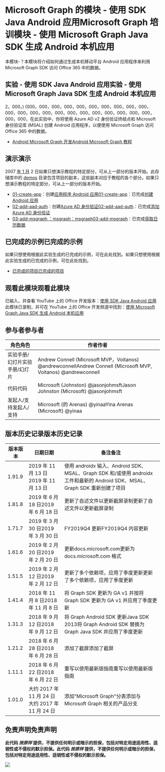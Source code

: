 # <a name="microsoft-graph-----microsoft-graph-java-sdk--android-"></a><span data-ttu-id="163c6-101">Microsoft Graph 的模块 - 使用 SDK Java Android 应用</span><span class="sxs-lookup"><span data-stu-id="163c6-101">Microsoft Graph 培训模块 - 使用 Microsoft Graph Java SDK 生成 Android 本机应用</span></span>

<span data-ttu-id="163c6-102">本模块-？</span><span class="sxs-lookup"><span data-stu-id="163c6-102">本模块将介绍如何通过生成本机移动平台 Android 应用程序来利用 Microsoft Graph SDK 访问 Office 365 中的数据。</span></span>

## <a name="----microsoft-graph-java-sdk--android-"></a><span data-ttu-id="163c6-103">实验 - 使用 SDK Java Android 应用</span><span class="sxs-lookup"><span data-stu-id="163c6-103">实验 - 使用 Microsoft Graph Java SDK 生成 Android 本机应用</span></span>

<span data-ttu-id="163c6-104">2，000，)  (000，000，000，000，000，000，000，000，000，000，000，000，000，000，000，000，000，000，000，000，000，000，000，000，</span><span class="sxs-lookup"><span data-stu-id="163c6-104">在此实验中，你将使用 Azure AD v2 身份验证终结点和 Microsoft 身份验证库 (MSAL) 创建 Android 应用程序，以便使用 Microsoft Graph 访问 Office 365 中的数据。</span></span>

- [<span data-ttu-id="163c6-105">Android Microsoft Graph 开发</span><span class="sxs-lookup"><span data-stu-id="163c6-105">Android Microsoft Graph 教程</span></span>](https://docs.microsoft.com/graph/tutorials/android)

## <a name=""></a><span data-ttu-id="163c6-106">演示</span><span class="sxs-lookup"><span data-stu-id="163c6-106">演示</span></span>

<span data-ttu-id="163c6-107">2007 [年 1 月](./demos) 2 日如果只想演示教程的特定部分，可从上一部分的版本开始。</span><span class="sxs-lookup"><span data-stu-id="163c6-107">此存储库中的 [demos](./demos) 目录包含项目的副本，这些副本对应于教程的各个部分。如果只想演示教程的特定部分，可从上一部分的版本开始。</span></span>

- <span data-ttu-id="163c6-108">[01-create-app](demos/01-create-app)：创建[应用程序 Android 应用](https://docs.microsoft.com/graph/tutorials/android?tutorial-step=1)</span><span class="sxs-lookup"><span data-stu-id="163c6-108">[01-create-app](demos/01-create-app)：已完成[创建 Android 应用](https://docs.microsoft.com/graph/tutorials/android?tutorial-step=1)</span></span>
- <span data-ttu-id="163c6-109">[02-add-aad-auth](demos/02-add-aad-auth)：创建[Azure AD 身份验证](https://docs.microsoft.com/graph/tutorials/android?tutorial-step=3)</span><span class="sxs-lookup"><span data-stu-id="163c6-109">[02-add-aad-auth](demos/02-add-aad-auth)：已完成[添加 Azure AD 身份验证](https://docs.microsoft.com/graph/tutorials/android?tutorial-step=3)</span></span>
- <span data-ttu-id="163c6-110">[03-add-msgraph ：msgraph](demos/03-add-msgraph)[：msgraph](https://docs.microsoft.com/graph/tutorials/android?tutorial-step=4)</span><span class="sxs-lookup"><span data-stu-id="163c6-110">[03-add-msgraph](demos/03-add-msgraph)：已完成[获取日历数据](https://docs.microsoft.com/graph/tutorials/android?tutorial-step=4)</span></span>

## <a name=""></a><span data-ttu-id="163c6-111">已完成的示例</span><span class="sxs-lookup"><span data-stu-id="163c6-111">已完成的示例</span></span>

<span data-ttu-id="163c6-112">如果只想使用根据此实验生成的已完成的示例，可在此处找到。</span><span class="sxs-lookup"><span data-stu-id="163c6-112">如果只想使用根据此实验生成的已完成的示例，可在此处找到。</span></span>

- [<span data-ttu-id="163c6-113">已完成的项目</span><span class="sxs-lookup"><span data-stu-id="163c6-113">已完成的项目</span></span>](demos/03-add-msgraph)

## <a name=""></a><span data-ttu-id="163c6-114">观看此模块</span><span class="sxs-lookup"><span data-stu-id="163c6-114">观看此模块</span></span>

<span data-ttu-id="163c6-115">已输入，并查看 YouTube 上的 Office 开发版本：[使用 SDK Java Android 应用](https://youtu.be/BLmOmv4FSsQ)</span><span class="sxs-lookup"><span data-stu-id="163c6-115">此模块已录制，并可在 YouTube 上的 Office 开发频道中找到：[使用 Microsoft Graph Java SDK 生成 Android 本机应用](https://youtu.be/BLmOmv4FSsQ)</span></span>

## <a name=""></a><span data-ttu-id="163c6-116">参与者</span><span class="sxs-lookup"><span data-stu-id="163c6-116">参与者</span></span>

| <span data-ttu-id="163c6-117">角色</span><span class="sxs-lookup"><span data-stu-id="163c6-117">角色</span></span> | <span data-ttu-id="163c6-118">作者</span><span class="sxs-lookup"><span data-stu-id="163c6-118">作者</span></span> |
| -------------------- | ------------------------------------------------------- |
| <span data-ttu-id="163c6-119">实验手册/幻灯片</span><span class="sxs-lookup"><span data-stu-id="163c6-119">实验手册/幻灯片</span></span> | <span data-ttu-id="163c6-120">Andrew Connell (Microsoft MVP，Voitanos) @andrewconnell</span><span class="sxs-lookup"><span data-stu-id="163c6-120">Andrew Connell (Microsoft MVP, Voitanos) @andrewconnell</span></span> |
| <span data-ttu-id="163c6-121">代码</span><span class="sxs-lookup"><span data-stu-id="163c6-121">代码</span></span> | <span data-ttu-id="163c6-122">Microsoft (Johnston) @jasonjohmsft</span><span class="sxs-lookup"><span data-stu-id="163c6-122">Jason Johnston (Microsoft) @jasonjohmsft</span></span> |
| <span data-ttu-id="163c6-123">发起人/支持</span><span class="sxs-lookup"><span data-stu-id="163c6-123">发起人/支持</span></span> | <span data-ttu-id="163c6-124">Microsoft (的 Arenas) @yinaa</span><span class="sxs-lookup"><span data-stu-id="163c6-124">Yina Arenas (Microsoft) @yinaa</span></span> |

## <a name=""></a><span data-ttu-id="163c6-125">版本历史记录</span><span class="sxs-lookup"><span data-stu-id="163c6-125">版本历史记录</span></span>

| <span data-ttu-id="163c6-126">版本</span><span class="sxs-lookup"><span data-stu-id="163c6-126">版本</span></span> | <span data-ttu-id="163c6-127">日期</span><span class="sxs-lookup"><span data-stu-id="163c6-127">日期</span></span> | <span data-ttu-id="163c6-128">备注</span><span class="sxs-lookup"><span data-stu-id="163c6-128">备注</span></span> |
| ------- | ------------------ | -------------------------------------------------------------------------- |
| <span data-ttu-id="163c6-129">1.9</span><span class="sxs-lookup"><span data-stu-id="163c6-129">1.9</span></span> | <span data-ttu-id="163c6-130">2019 年 11 月 13 日</span><span class="sxs-lookup"><span data-stu-id="163c6-130">2019 年 11 月 13 日</span></span> | <span data-ttu-id="163c6-131">使用 androidx 输入、Android SDK、MSAL、Graph SDK 和/或</span><span class="sxs-lookup"><span data-stu-id="163c6-131">使用 androidx工件和最新的 Android SDK、MSAL、Graph SDK 重新创建了项目</span></span> |
| <span data-ttu-id="163c6-132">1.8</span><span class="sxs-lookup"><span data-stu-id="163c6-132">1.8</span></span> | <span data-ttu-id="163c6-133">2019 年 6 月 18 日</span><span class="sxs-lookup"><span data-stu-id="163c6-133">2019 年 6 月 18 日</span></span> | <span data-ttu-id="163c6-134">更新了自述文件以更新截屏录制</span><span class="sxs-lookup"><span data-stu-id="163c6-134">更新了自述文件以更新截屏录制</span></span> |
| <span data-ttu-id="163c6-135">1.7</span><span class="sxs-lookup"><span data-stu-id="163c6-135">1.7</span></span> | <span data-ttu-id="163c6-136">2019 年 3 月 30 日</span><span class="sxs-lookup"><span data-stu-id="163c6-136">2019 年 3 月 30 日</span></span> | <span data-ttu-id="163c6-137">FY2019Q4 更新</span><span class="sxs-lookup"><span data-stu-id="163c6-137">FY2019Q4 内容更新</span></span> |
| <span data-ttu-id="163c6-138">1.6</span><span class="sxs-lookup"><span data-stu-id="163c6-138">1.6</span></span> | <span data-ttu-id="163c6-139">2019 年 2 月 20 日</span><span class="sxs-lookup"><span data-stu-id="163c6-139">2019 年 2 月 20 日</span></span> | <span data-ttu-id="163c6-140">更新docs.microsoft.com</span><span class="sxs-lookup"><span data-stu-id="163c6-140">更新为 docs.microsoft.com 格式</span></span> |
| <span data-ttu-id="163c6-141">1.5</span><span class="sxs-lookup"><span data-stu-id="163c6-141">1.5</span></span> | <span data-ttu-id="163c6-142">2019 年 2 月 12 日</span><span class="sxs-lookup"><span data-stu-id="163c6-142">2019 年 2 月 12 日</span></span> | <span data-ttu-id="163c6-143">更新了多个依赖项，应用了季度更新</span><span class="sxs-lookup"><span data-stu-id="163c6-143">更新了多个依赖项，应用了季度更新</span></span> |
| <span data-ttu-id="163c6-144">1.4</span><span class="sxs-lookup"><span data-stu-id="163c6-144">1.4</span></span> | <span data-ttu-id="163c6-145">2018 年 11 月 8 日</span><span class="sxs-lookup"><span data-stu-id="163c6-145">2018 年 11 月 8 日</span></span> | <span data-ttu-id="163c6-146">将 Graph SDK 更新为 GA v1 并按</span><span class="sxs-lookup"><span data-stu-id="163c6-146">将 Graph SDK 更新为 GA v1 并应用了季度更新</span></span> |
| <span data-ttu-id="163c6-147">1.3</span><span class="sxs-lookup"><span data-stu-id="163c6-147">1.3</span></span> | <span data-ttu-id="163c6-148">2018 年 9 月 12 日</span><span class="sxs-lookup"><span data-stu-id="163c6-148">2018 年 9 月 12 日</span></span> | <span data-ttu-id="163c6-149">将 Graph Android SDK 更新Java SDK 2013</span><span class="sxs-lookup"><span data-stu-id="163c6-149">将 Graph Android SDK 替换为 Graph Java SDK 并应用了季度更新</span></span> |
| <span data-ttu-id="163c6-150">1.2</span><span class="sxs-lookup"><span data-stu-id="163c6-150">1.2</span></span> | <span data-ttu-id="163c6-151">2018 年 6 月 28 日</span><span class="sxs-lookup"><span data-stu-id="163c6-151">2018 年 6 月 28 日</span></span> | <span data-ttu-id="163c6-152">添加了截屏</span><span class="sxs-lookup"><span data-stu-id="163c6-152">添加了截屏</span></span> |
| <span data-ttu-id="163c6-153">1.1</span><span class="sxs-lookup"><span data-stu-id="163c6-153">1.1</span></span> | <span data-ttu-id="163c6-154">2018 年 6 月 22 日</span><span class="sxs-lookup"><span data-stu-id="163c6-154">2018 年 6 月 22 日</span></span> | <span data-ttu-id="163c6-155">重写以使用最新版指南</span><span class="sxs-lookup"><span data-stu-id="163c6-155">重写以使用最新版指南</span></span> |
| <span data-ttu-id="163c6-156">1.0</span><span class="sxs-lookup"><span data-stu-id="163c6-156">1.0</span></span> | <span data-ttu-id="163c6-157">大约 2017 年 11 月 24 日</span><span class="sxs-lookup"><span data-stu-id="163c6-157">大约 2017 年 11 月 24 日</span></span> | <span data-ttu-id="163c6-158">添加"Microsoft Graph"分表</span><span class="sxs-lookup"><span data-stu-id="163c6-158">添加与 Microsoft Graph 相关的产品分支</span></span> |

## <a name=""></a><span data-ttu-id="163c6-159">免责声明</span><span class="sxs-lookup"><span data-stu-id="163c6-159">免责声明</span></span>

<span data-ttu-id="163c6-160">**此代码 _按原样_ 提供，不提供任何明示或暗示的担保，包括对特定用途适用性、适销性或不侵权的默示担保。**</span><span class="sxs-lookup"><span data-stu-id="163c6-160">**此代码 _按原样_ 提供，不提供任何明示或暗示的担保，包括对特定用途适用性、适销性或不侵权的默示担保。**</span></span>

<!-- markdownlint-disable MD033 -->
<img src="https://telemetry.sharepointpnp.com/msgraph-training-android" />
